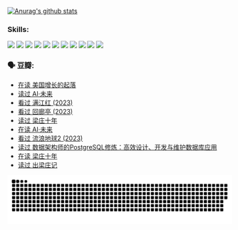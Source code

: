 
[![Anurag's github stats](https://github-readme-stats.vercel.app/api?username=w940853815)](https://github.com/anuraghazra/github-readme-stats)

### Skills:

<code><img height="32" src="https://cdn.jsdelivr.net/npm/simple-icons@v5/icons/python.svg"></code>
<code><img height="32" src="https://cdn.jsdelivr.net/npm/simple-icons@v5/icons/javascript.svg"></code>
<code><img height="32" src="https://cdn.jsdelivr.net/npm/simple-icons@v5/icons/django.svg"></code>
<code><img height="32" src="https://cdn.jsdelivr.net/npm/simple-icons@v5/icons/flask.svg"></code>
<code><img height="32" src="https://cdn.jsdelivr.net/npm/simple-icons@v5/icons/vuetify.svg"></code>
<code><img height="32" src="https://cdn.jsdelivr.net/npm/simple-icons@v5/icons/git.svg"></code>
<code><img height="32" src="https://cdn.jsdelivr.net/npm/simple-icons@v5/icons/docker.svg"></code>
<code><img height="32" src="https://cdn.jsdelivr.net/npm/simple-icons@v5/icons/postgresql.svg"></code>
<code><img height="32" src="https://cdn.jsdelivr.net/npm/simple-icons@v5/icons/elasticsearch.svg"></code>
<code><img height="32" src="https://cdn.jsdelivr.net/npm/simple-icons@v5/icons/macos.svg"></code>
<code><img height="32" src="https://cdn.jsdelivr.net/npm/simple-icons@v5/icons/linux.svg"></code>

### 🗣 豆瓣:

<!-- DOUBAN-ACTIVITIES:START -->
- [在读 美国增长的起落](https://www.douban.com/people/136069238/status/4220055912/?_i=83507811)
- [读过 AI·未来](https://www.douban.com/people/136069238/status/4220054171/?_i=83507811)
- [看过 满江红‎ (2023)](https://www.douban.com/people/136069238/status/4219146433/?_i=83507811)
- [看过 回廊亭‎ (2023)](https://www.douban.com/people/136069238/status/4215992758/?_i=83507811)
- [读过 梁庄十年](https://www.douban.com/people/136069238/status/4206664969/?_i=83507811)
- [在读 AI·未来](https://www.douban.com/people/136069238/status/4206653520/?_i=83507811)
- [看过 流浪地球2‎ (2023)](https://www.douban.com/people/136069238/status/4199558549/?_i=83507811)
- [读过 数据架构师的PostgreSQL修炼：高效设计、开发与维护数据库应用](https://www.douban.com/people/136069238/status/4199451104/?_i=83507811)
- [在读 梁庄十年](https://www.douban.com/people/136069238/status/4198822794/?_i=83507811)
- [读过 出梁庄记](https://www.douban.com/people/136069238/status/4198821001/?_i=83507811)
<!-- DOUBAN-ACTIVITIES:END -->


![Snake animation](https://raw.githubusercontent.com/w940853815/w940853815/output/github-contribution-grid-snake.svg)

<!--
**w940853815/w940853815** is a ✨ _special_ ✨ repository because its `README.md` (this file) appears on your GitHub profile.

Here are some ideas to get you started:

- 🔭 I’m currently working on ...
- 🌱 I’m currently learning ...
- 👯 I’m looking to collaborate on ...
- 🤔 I’m looking for help with ...
- 💬 Ask me about ...
- 📫 How to reach me: ...
- 😄 Pronouns: ...
- ⚡ Fun fact: ...
-->
